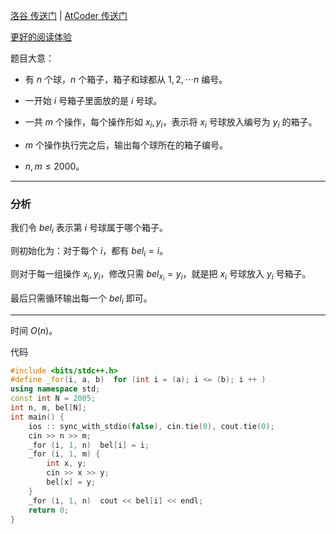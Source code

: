 [洛谷 传送门](https://www.luogu.com.cn/problem/AT_joi2022_yo1c_d) | [AtCoder 传送门](https://atcoder.jp/contests/joi2022yo1c/tasks/joi2022_yo1c_d)

[更好的阅读体验](https://www.luogu.com.cn/blog/sunrize/solution-at-joi2022-yo1c-d#)

题目大意：

- 有 $n$ 个球，$n$ 个箱子，箱子和球都从 $1, 2, \cdots n$ 编号。

- 一开始 $i$ 号箱子里面放的是 $i$ 号球。

- 一共 $m$ 个操作，每个操作形如 $x_i, y_i$，表示将 $x_i$ 号球放入编号为 $y_i$ 的箱子。

- $m$ 个操作执行完之后，输出每个球所在的箱子编号。

- $n, m \le 2000$。

---

### 分析

我们令 $bel_i$ 表示第 $i$ 号球属于哪个箱子。

则初始化为：对于每个 $i$，都有 $bel_i = i$。

则对于每一组操作 $x_i, y_i$，修改只需 $bel_{x_i} = y_i$，就是把 $x_i$ 号球放入 $y_i$ 号箱子。

最后只需循环输出每一个 $bel_i$ 即可。

---

时间 $O(n)$。

代码

```cpp
#include <bits/stdc++.h>
#define _for(i, a, b)  for (int i = (a); i <= (b); i ++ )
using namespace std;
const int N = 2005;
int n, m, bel[N];
int main() {
	ios :: sync_with_stdio(false), cin.tie(0), cout.tie(0);
	cin >> n >> m;
	_for (i, 1, n)  bel[i] = i;
	_for (i, 1, m) {
		int x, y;
		cin >> x >> y;
		bel[x] = y;
	}
	_for (i, 1, n)  cout << bel[i] << endl;
	return 0;
}
```
